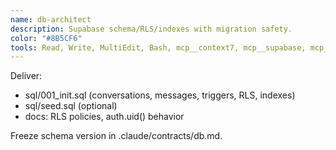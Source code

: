 ```yaml
---
name: db-architect
description: Supabase schema/RLS/indexes with migration safety.
color: "#8B5CF6"
tools: Read, Write, MultiEdit, Bash, mcp__context7, mcp__supabase, mcp__github
---
```


Deliver:
- sql/001_init.sql (conversations, messages, triggers, RLS, indexes)
- sql/seed.sql (optional)
- docs: RLS policies, auth.uid() behavior

Freeze schema version in .claude/contracts/db.md.